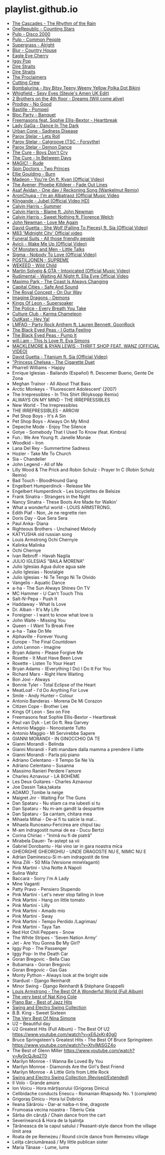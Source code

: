 ---
---

# playlist.github.io
- [The Cascades - The Rhythm of the Rain](https://www.youtube.com/watch?v=gmF_bG5IVnM)
- [OneRepublic - Counting Stars]()
- [Pulp - Disco 2000](https://www.youtube.com/watch?v=qJS3xnD7Mus)
- [Pulp - Common People](https://www.youtube.com/watch?v=yuTMWgOduFM)
- [Supergrass - Alright](https://www.youtube.com/watch?v=fwjXgskUN50)
- [Blur - Country House](https://www.youtube.com/watch?v=ci0fyRAw21Q)
- [Eagle Eye Cherry](https://www.youtube.com/watch?v=DL7-CKirWZE)
- [Iggy Pop](https://www.youtube.com/watch?v=hLhN__oEHaw)
- [Dire Straits](https://www.youtube.com/watch?v=h0ffIJ7ZO4U)
- [Dire Straits](https://www.youtube.com/watch?v=kd9TlGDZGkI)
- [The Proclaimers](https://www.youtube.com/watch?v=tM0sTNtWDiI)
- [Cutting Crew](https://www.youtube.com/watch?v=_wvHVGvyUzY)
- [Bombalurina - Itsy Bitsy Teeny Weeny Yellow Polka Dot Bikini](https://www.youtube.com/watch?v=YiVMmAk45oY)
- [Whigfield - Sexy Eyes (Stevie's Amen UK Edit)](https://www.youtube.com/watch?v=fphjh7m5flA)
- [2 Brothers on the 4th floor - Dreams (Will come alive)](https://www.youtube.com/watch?v=Lk3lQRmIkoM)
- [Prodigy - No Good](https://www.youtube.com/watch?v=6RI9wVgOO1s)
- [Bastille - Pompeii](https://www.youtube.com/watch?list=PLFLjA-BCYmWE2_6bBuBahJpoKxbE_l82f&feature=player_detailpage&v=F90Cw4l-8NY)
- [Bloc Party - Banquet](https://www.youtube.com/watch?v=vdkmhquF60o)
- [Freemasons feat. Sophie Ellis-Bextor - Heartbreak](https://www.youtube.com/watch?v=bWkP-mt_bOk)
- [Lady GaGa - Dance In The Dark](https://www.youtube.com/watch?v=-SBmJvwiDns)
- [Urban Cone - Sadness Disease](https://youtu.be/oilGb3yL1ds)
- [Parov Stelar - Lets Roll](https://youtu.be/nH0PoYx99Ws)
- [Parov Stelar - Catgroove (TSC - Forsythe)](https://youtu.be/twqM56f_cVo)
- [Parov Stelar - Demon Dance](https://www.youtube.com/watch?v=BP2jz7UCiig)
- [The Cure - Boys Don't Cry](https://youtu.be/9GkVhgIeGJQ)
- [The Cure - In Between Days](https://youtu.be/scif2vfg1ug)
- [MAGIC! - Rude](https://youtu.be/PIh2xe4jnpk)
- [Spin Doctors - Two Princes](https://youtu.be/wsdy_rct6uo)
- [Ellie Goulding - Burn](https://youtu.be/CGyEd0aKWZE)
- [Madeon - You're On ft. Kyan (Official Video)](https://youtu.be/CGCnoVrgf9c)
- [The Avener, Phoebe Killdeer - Fade Out Lines](https://youtu.be/hqwU7nv3hTM)
- [Asaf Avidan - One day / Reckoning Song (Wankelmut Remix)](https://youtu.be/KRAMNWzfjcg)
- [AronChupa - I'm an Albatraoz (Official Music Video](https://youtu.be/Bznxx12Ptl0)
- [Klingande - Jubel (Official Video HD)](https://youtu.be/b6vSf0cA9qY)
- [Calvin Harris - Summer](https://youtu.be/ebXbLfLACGM)
- [Calvin Harris - Blame ft. John Newman](https://youtu.be/6ACl8s_tBzE)
- [Calvin Harris - Sweet Nothing ft. Florence Welch](https://youtu.be/17ozSeGw-fY)
- [John Newman - Love Me Again](https://youtu.be/CfihYWRWRTQ)
- [David Guetta - She Wolf (Falling To Pieces) ft. Sia (Official Video)](https://youtu.be/PVzljDmoPVs)
- [M83 'Midnight City' Official video](https://youtu.be/dX3k_QDnzHE)
- [Funeral Suits - All those friendly people](https://youtu.be/5j4l_NdkYMQ)
- [Avicii - Wake Me Up (Official Video)](https://youtu.be/IcrbM1l_BoI)
- [Of Monsters and Men - Little Talks](https://youtu.be/ghb6eDopW8I)
- [Sigma - Nobody To Love (Official Video)](https://youtu.be/KD5fLb-WgBU)
- [POSTILJONEN - SUPREME](https://youtu.be/m25Nsa-fvms)
- [WEKEED - Wild Child](https://youtu.be/cNvjKkXFBvU)
- [Martin Solveig & GTA - Intoxicated (Official Music Video)](https://youtu.be/94Rq2TX0wj4)
- [Rudimental - Waiting All Night ft. Ella Eyre Official Video](https://youtu.be/M97vR2V4vTs)
- [Maximo Park - The Coast Is Always Changing](https://www.youtube.com/watch?v=5ZwlgP21JhE)
- [Capital Cities - Safe And Sound](https://www.youtube.com/watch?v=47dtFZ8CFo8&index=6&list=RD1-OfPY5Pyiw)
- [The Royal Concept - On Our Way](https://www.youtube.com/watch?v=nWyhUoxAbYI&index=3&list=RD1-OfPY5Pyiw)
- [Imagine Dragons - Demons](https://www.youtube.com/watch?v=mWRsgZuwf_8&index=18&list=RD1-OfPY5Pyiw)
- [Kings Of Leon - Supersoaker](https://www.youtube.com/watch?v=64a15jJqFDk&list=RD1-OfPY5Pyiw&index=19)
- [The Police - Every Breath You Take](https://youtu.be/OMOGaugKpzs)
- [Culture Club - Karma Chameleon](https://youtu.be/JmcA9LIIXWw)
- [OutKast - Hey Ya!](https://youtu.be/PWgvGjAhvIw)
- [LMFAO - Party Rock Anthem ft. Lauren Bennett, GoonRock](https://youtu.be/KQ6zr6kCPj8)
- [The Black Eyed Peas - I Gotta Feeling](https://youtu.be/uSD4vsh1zDA)
- [The Black Eyed Peas - Pump It](https://youtu.be/ZaI2IlHwmgQ)
- [will.i.am - This Is Love ft. Eva Simons](https://youtu.be/9I9Ar6upx34)
- [MACKLEMORE & RYAN LEWIS - THRIFT SHOP FEAT. WANZ (OFFICIAL VIDEO)](https://youtu.be/QK8mJJJvaes)
- [David Guetta - Titanium ft. Sia (Official Video)](https://youtu.be/JRfuAukYTKg)
- ["Princess Chelsea - The Cigarette Duet](https://youtu.be/4TV_128Fz2g)
- Pharrell Williams - Happy
- Enrique Iglesias - Bailando (Español) ft. Descemer Bueno, Gente De Zona
- Meghan Trainor - All About That Bass 
- Arctic Monkeys - 'Fluorescent Adolescent' (2007) 
- The Irrepressibles - In This Shirt (Röyksopp Remix)
- ALWAYS ON MY MIND - THE IRREPRESSIBLES
- New World - The Irrepressibles
- THE IRREPRESSIBLES - ARROW 
- Pet Shop Boys - It's A Sin
- Pet Shop Boys - Always On My Mind 
- Depeche Mode - Enjoy The Silence
- Gotye - Somebody That I Used To Know (feat. Kimbra)
- Fun.: We Are Young ft. Janelle Monáe
- Woodkid – Iron
- Lana Del Rey - Summertime Sadness
- Hozier - Take Me To Church 
- Sia – Chandelier
- John Legend - All of Me 
- Lilly Wood & The Prick and Robin Schulz - Prayer In C (Robin Schulz Remix)
- Bad Touch - BloodHound Gang
- Engelbert Humperdinck - Release Me
- Engelbert Humperdinck - Les bicyclettes de Belsize 
- Frank Sinatra - Strangers in the Night
- Nancy Sinatra - These Boots Are Made for Walkin' 
- What a wonderful world - LOUIS ARMSTRONG. 
- Edith Piaf - Non, Je ne regrette rien 
- Doris Day - Que Sera Sera
- Paul Anka- Diana
- Righteous Brothers - Unchained Melody
- KATYUSHA old russian song 
- Louis Armstrong Ochi Chernyie
- Kalinka Malinka
- Ochi Chernye
- Ivan Rebroff - Havah Nagila
- JULIO IGLESIAS "BAILA MORENA" 
- Julio Iglesias Agua dulce agua sale 
- Julio Iglesias - Nostalgie 
- Julio Iglesias - Ni Te Tengo Ni Te Olvido 
- Vangelis - Aquatic Dance
- a-ha - The Sun Always Shines On TV 
- MC Hammer - U Can't Touch This 
- Salt-N-Pepa - Push It 
- Haddaway - What Is Love
- Dr. Alban - It's My Life
- Foreigner - I want to know what love is
- John Waite - Missing You
- Queen - I Want To Break Free
- a-ha - Take On Me
- Alphaville - Forever Young
- Europe - The Final Countdown
- John Lennon - Imagine 
- Bryan Adams - Please Forgive Me 
- Roxette - It Must Have Been Love 
- Roxette - Listen To Your Heart
- Bryan Adams - (Everything I Do) I Do It For You 
- Richard Marx - Right Here Waiting
- Bon Jovi - Always 
- Bonnie Tyler - Total Eclipse of the Heart 
- MeatLoaf - I'd Do Anything For Love
- Smile - Andy Hunter – Colour
- Antonio Banderas - Morena De Mi Corazon
- Citizen Cope - Brother Lee 
- Kings Of Leon - Sex on Fire 
- Freemasons feat Sophie Ellis-Bextor – Heartbreak
- Paul van Dyk - Let Go ft. Rea Garvey 
- Antonio Maggio - Nonostante Tutto 
- Antonio Maggio - Mi Servirebbe Sapere
- GIANNI MORANDI - IN GINOCCHIO DA TE
- Gianni Morandi - Belinda 
- Gianni Morandi - Fatti mandare dalla mamma a prendere il latte 
- Gianni Morandi - Parla più piano 
- Adriano Celentano - Il Tempo Se Ne Va 
- Adriano Celentano – Susanna
- Massimo Ranieri Perdere l'amore 
- Charles Aznavour - LA BOHÈME
- Les Deux Guitares - Charles Aznavour
- Joe Dassin Taka,takata
- ADAMO ,Tombe la neige 
- Maigret Jnr - Waiting For The Guns
- Dan Spataru - Nu stiam ca ma iubesti si tu 
- Dan Spataru - Nu m-am gandit la despartire 
- Dan Spataru - Sa cantam, chitara mea 
- Mihaela Mihai - De-ai fi tu salcie la mal... 
- Mihaela Runceanu-Fericirea are chipul tau 
- M-am indragostit numai de ea - Ducu Bertzi 
- Corina Chiriac - "Inimă nu fi de piatră"
- Mirabela Dauer- Te-astept sa vii 
- Gabriel Dorobantu - Hai vino iar in gara noastra mica 
- GHEORGHE GHEORGHIU - UNDE DRAGOSTE NU E, NIMIC NU E
- Adrian Daminescu-Si m-am indragostit de tine 
- Nina Zilli - 50 Mila (Versione mineVaganti)
- Pink Martini - Una Notte A Napoli 
- Sulina Waltz 
- Baccarà - Sorry I'm A Lady
- Mine Vaganti
- Patty Pravo - Pensiero Stupendo
- Pink Martini - Let's never stop falling in love 
- Pink Martini - Hang on little tomato 
- Pink Martini - Lilly 
- Pink Martini - Amado mio 
- Pink Martini - Sway 
- Pink Martini - Tempo Perdido /Lagrimas/ 
- Pink Martini - Taya Tan 
- Red Hot Chili Peppers - Snow 
- The White Stripes - 'Seven Nation Army' 
- Jet - Are You Gonna Be My Girl?
- Iggy Pop - The Passenger 
- Iggy Pop- In the Death Car
- Goran Bregovic - Bella Ciao
- Bubamara - Goran Bregovic
- Goran Bregovic - Gas Gas 
- Monty Python – Always look at the bright side
- Stardust - Django Reinhardt 
- Minor Swing - Django Reinhardt & Stéphane Grappelli
- [Louis Armstrong - The Best Of A Wonderful World (Full Album)]( https://www.youtube.com/watch?v=dNzYXoulqOU)
- [The very best of Nat King Cole]( https://www.youtube.com/watch?v=qBFB8kyE8XI)
- [Piano Bar - Best of Jazz Hits]( https://www.youtube.com/watch?v=pZsW6M1VA7k)
- [Swing and Electro Swing Collection]( https://www.youtube.com/watch?v=OwWT43Eb3IM)
- B.B. King - Sweet Sixteen
- [The Very Best Of Nina Simone](https://www.youtube.com/watch?v=GkjP-0SLzAo)
- U2 – Beautiful day
- U2 Greatest Hits (Full Album) - The Best Of U2 https://www.youtube.com/watch?v=xE6JxKr40g0
- Bruce Springsteen's Greatest Hits - The Best Of Bruce Springsteen https://www.youtube.com/watch?v=XtylMjSGZ4o
- The Best of Glenn Miller https://www.youtube.com/watch?v=Av0cQJkq2T0
- Marilyn Monroe - I Wanna Be Loved By You
- Marilyn Monroe - Diamonds Are the Girl's Best Friend
- Marilyn Monroe - A Little Girls from Little Rock
- [Swing and Electro Swing Collection (Revised/Extended)](https://www.youtube.com/watch?feature=player_detailpage&v=5nhp6ULk7mE#t=847)
- Il Volo - Grande amore
- Ion Voicu - Hora mărțișorului (Grigoraș Dinicu) 
- Celibidache conducts Enescu - Romanian Rhapsody No. 1 (complete) 
- Grigoraș Dinicu - Hora lui Dobrică
- Ileana Sărăroiu - Dar-ar naiba-n tine, dragoste
- Frumoasa vecina noastra - Tiberiu Ceia
- Sârba din căruţă / Chain dance from the cart 
- Severineancă & Hora de la Işalniţa 
- Țărăneasca de la capul satului / Peasant-style dance from the village limit area 
- Roata de pe Remezeu / Round circle dance from Remezeu village 
- Leliţa cârciumăreasă / My little publican sister 
- Maria Tănase - Lume, lume 
